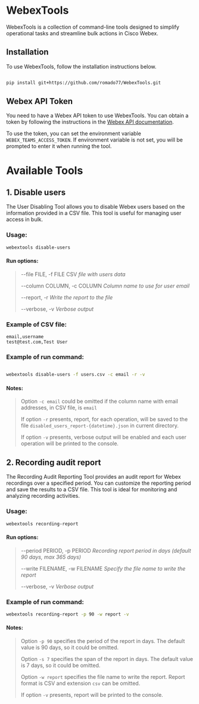 # WebexTools

WebexTools is a collection of command-line tools designed to simplify operational tasks and streamline bulk actions in Cisco Webex.

## Installation

To use WebexTools, follow the installation instructions below.

```sh

pip install git+https://github.com/romado77/WebexTools.git

```

## Webex API Token

You need to have a Webex API token to use WebexTools. You can obtain a token by following the instructions in the [Webex API documentation](https://developer.webex.com/docs/api/getting-started).

To use the token, you can set the environment variable `WEBEX_TEAMS_ACCESS_TOKEN`. If environment variable is not set, you will be prompted to enter it when running the tool.

# Available Tools

## 1. Disable users

The User Disabling Tool allows you to disable Webex users based on the information provided in a CSV file.
This tool is useful for managing user access in bulk.

### Usage:

```sh
webextools disable-users
```

#### Run options:

> --file FILE, -f FILE CSV _file with users data_
>
> --column COLUMN, -c COLUMN _Column name to use for user email_
>
> --report, -r _Write the report to the file_
>
> --verbose, -v _Verbose output_

### Example of CSV file:

```csv
email,username
test@test.com,Test User
```

### Example of run command:

```sh

webextools disable-users -f users.csv -c email -r -v

```

#### Notes:

> Option `-c email` could be omitted if the column name with email addresses, in CSV file, is `email`
>
> If option `-r` presents, report, for each operation, will be saved to the file `disabled_users_report-{datetime}.json` in current directory.
>
> If option `-v` presents, verbose output will be enabled and each user operation will be printed to the console.

## 2. Recording audit report

The Recording Audit Reporting Tool provides an audit report for Webex recordings over a specified period.
You can customize the reporting period and save the results to a CSV file.
This tool is ideal for monitoring and analyzing recording activities.

### Usage:

```bash
webextools recording-report
```

#### Run options:

> --period PERIOD, -p PERIOD _Recording report period in days (default 90 days, max 365 days)_
>
> --write FILENAME, -w FILENAME _Specify the file name to write the report_
>
> --verbose, -v _Verbose output_

### Example of run command:

```sh
webextools recording-report -p 90 -w report -v
```

#### Notes:

> Option `-p 90` specifies the period of the report in days. The default value is 90 days, so it could be omitted.
>
> Option `-s 7` specifies the span of the report in days. The default value is 7 days, so it could be omitted.
>
> Option `-w report` specifies the file name to write the report. Report format is CSV and extension `csv` can be omitted.
>
> If option `-v` presents, report will be printed to the console.
